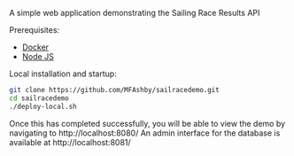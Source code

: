 A simple web application demonstrating the Sailing Race Results API

Prerequisites:
* [Docker](https://docs.docker.com/install/)
* [Node JS](https://nodejs.org/)

Local installation and startup:
```bash
git clone https://github.com/MFAshby/sailracedemo.git
cd sailracedemo
./deploy-local.sh
```

Once this has completed successfully, you will be able to  view the demo by navigating to http://localhost:8080/
An admin interface for the database is available at http://localhost:8081/
